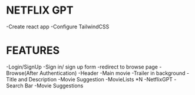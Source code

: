 # NETFLIX GPT

-Create react app
-Configure TailwindCSS



# FEATURES
-Login/SignUp
     -Sign in/ sign up form
     -redirect to browse page
-Browse(After Authentication)
     -Header
     -Main movie
        -Trailer in background
        -Title and Description
        -Movie Suggestion
            -MovieLists *N
-NetflixGPT
    -Search Bar
    -Movie Suggestions            
